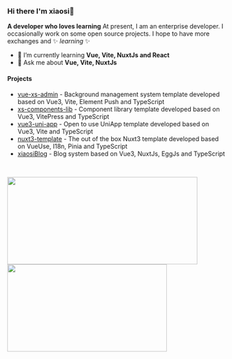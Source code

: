 ### Hi there I'm xiaosi👋

**A developer who loves learning** At present, I am an enterprise developer. I occasionally work on some open source projects. I hope to have more exchanges and ✨ _learning_ ✨ 

- 🚀 I’m currently learning **Vue, Vite, NuxtJs and React**
- 💬 Ask me about **Vue, Vite, NuxtJs**

#### Projects
- [vue-xs-admin](https://github.com/jsxiaosi/vue-xs-admin) - Background management system template developed based on Vue3, Vite, Element Push and TypeScript
- [xs-components-lib](https://github.com/jsxiaosi/xs-components-lib) - Component library template developed based on Vue3, VitePress and TypeScript
- [vue3-uni-app](https://github.com/jsxiaosi/vue3-uni-app) - Open to use UniApp template developed based on Vue3, Vite and TypeScript
- [nuxt3-template](https://github.com/jsxiaosi/nuxt3-template) - The out of the box Nuxt3 template developed based on VueUse, I18n, Pinia and TypeScript
- [xiaosiBlog](https://github.com/jsxiaosi/xiaosiBlog) - Blog system based on Vue3, NuxtJs, EggJs and TypeScript


<br align="left"/>
<p>
  <img align="left" style="height: 200px; width:435px"  src="https://github-readme-stats.vercel.app/api?username=jsxiaosi&theme=default&show_icons=true" />

  <img align="left" style="height: 200px; width:365px" src="https://github-readme-stats.vercel.app/api/top-langs/?username=jsxiaosi&layout=compact" />
</p>
